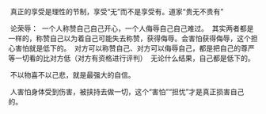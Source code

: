 真正的享受是理性的节制，享受“无”而不是享受有。道家“贵无不贵有”


 论荣辱：
 一个人称赞自己自己开心，一个人侮辱自己自己难过。
 其实两者都是一样的，称赞自己以为着自己可能失去称赞，获得侮辱。会害怕获得侮辱，这个担心害怕就是低下的。
 对方可以称赞自己、对方可以侮辱自己，都是把自己的尊严等一切看的比对方低（对方有资格进行评判）
 无论什么结果，自己都是低下的。

 不以物喜不以己悲，就是最强大的自信。

 人害怕身体受到伤害，被挟持去做一切，这个“害怕”“担忧”才是真正损害自己的。
